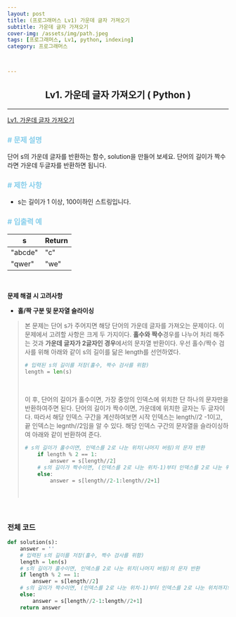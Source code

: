 ```yaml
---
layout: post
title: (프로그래머스 Lv1) 가운데 글자 가져오기
subtitle: 가운데 글자 가져오기
cover-img: /assets/img/path.jpeg
tags: [프로그래머스, Lv1, python, indexing]
category: 프로그래머스



---
```


<center>
  <h2>
    Lv1. 가운데 글자 가져오기 ( Python )
  </h2>
</center>

------

[Lv1. 가운데 글자 가져오기](https://programmers.co.kr/learn/courses/30/lessons/12903)

### <span style="color:skyblue"># 문제 설명</span>

단어 s의 가운데 글자를 반환하는 함수, solution을 만들어 보세요. 단어의 길이가 짝수라면 가운데 두글자를 반환하면 됩니다.

### <span style="color:skyblue"># 제한 사항</span>

- s는 길이가 1 이상, 100이하인 스트링입니다.

### <span style="color:skyblue"># 입출력 예</span>

| s       | Return |
| ------- | ------ |
| "abcde" | "c"    |
| "qwer"  | "we"   |

<br>

 **문제 해결 시 고려사항**

- **홀/짝 구분 및 문자열 슬라이싱**

>  본 문제는 단어 s가 주어지면 해당 단어의 가운데 글자를 가져오는 문제이다. 이 문제에서 고려할 사항은 크게 두 가지이다. **홀수와 짝수**경우를 나누어 처리 해주는 것과 **가운데 글자가 2글자인 경우**에서의 문자열 반환이다. 우선 홀수/짝수 검사를 위해 아래와 같이 s의 길이를 닮은 length를 선언하였다.
>
>  ```python
>  # 입력된 s의 길이를 저장(홀수, 짝수 검사를 위함)
>  length = len(s)
>  ```
>
>  <br>
>
>  이 후, 단어의 길이가 홀수이면, 가장 중앙의 인덱스에 위치한 단 하나의 문자만을 반환하여주면 된다. 단어의 길이가 짝수이면, 가운데에 위치한 글자는 두 글자이다. 따라서 해당 인덱스 구간을 계산하여보면 시작 인덱스는 length//2 -1이고, 끝 인덱스는 legnth//2임을 알 수 있다. 해당 인덱스 구간의 문자열을 슬라이싱하여 아래와 같이 반환하여 준다.
>
>  ```python
>  # s의 길이가 홀수이면, 인덱스를 2로 나눈 위치(나머지 버림)의 문자 반환
>      if length % 2 == 1:
>          answer = s[length//2]
>      # s의 길이가 짝수이면, (인덱스를 2로 나눈 위치-1)부터 인덱스를 2로 나눈 위치까지의 문자열 반환
>      else:
>          answer = s[length//2-1:length//2+1]
>  ```
>
>  <br>

<br>

### 전체 코드

```python
def solution(s):
    answer = ''
    # 입력된 s의 길이를 저장(홀수, 짝수 검사를 위함)
    length = len(s)
    # s의 길이가 홀수이면, 인덱스를 2로 나눈 위치(나머지 버림)의 문자 반환
    if length % 2 == 1:
        answer = s[length//2]
    # s의 길이가 짝수이면, (인덱스를 2로 나눈 위치-1)부터 인덱스를 2로 나눈 위치까지의 문자열 반환
    else:
        answer = s[length//2-1:length//2+1]
    return answer
```

